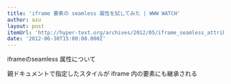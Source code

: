 ```yaml
---
title: 'iframe 要素の seamless 属性を試してみた | WWW WATCH'
author: azu
layout: post
itemUrl: 'http://hyper-text.org/archives/2012/05/iframe_seamless_attribute.shtml'
date: '2012-06-30T15:00:00.000Z'
---
```

iframeのseamless 属性について

親ドキュメントで指定したスタイルが iframe 内の要素にも継承される
